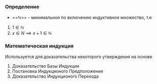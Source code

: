 ### Определение
* ==ℕ== - минимальное по включению индуктивное множество, т.е 
1) $1 \in \mathbb N$ 
2) $x \in N \implies x+1 \in \mathbb N$ 

### Математическая индукция
Используется для доказательства некоторого утверждения на основе 
1) Доказательство Базы Индукции 
2) Постановка Индукционого Предположения
3) Доказательство Индукционого Перехода